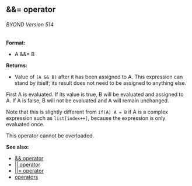 ## &&= operator 
###### BYOND Version 514

**Format:**
+   A &&= B
<!-- -->
**Returns:**
+   Value of `(A && B)` after it has been assigned to A. This expression
    can stand by itself; its result does not need to be assigned to
    anything else.


First A is evaluated. If its value is true, B will be evaluated
and assigned to A. If A is false, B will not be evaluated and A will
remain unchanged. 

Note that this is slightly different from
`if(A) A = B` if A is a complex expression such as `list[index++]`,
because the expression is only evaluated once. 

This operator
cannot be overloaded.

**See also:**
+   [&& operator](/ref/operator/&&.md) 
+   [\|\| operator](/ref/operator/%7C%7C.md) 
+   [\|\|= operator](/ref/operator/%7C%7C=.md) 
+   [operators](/ref/operator.md) <!-- -->